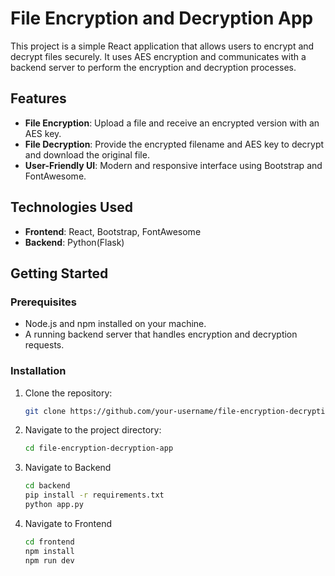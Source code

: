 # File Encryption and Decryption App

This project is a simple React application that allows users to encrypt and decrypt files securely. It uses AES encryption and communicates with a backend server to perform the encryption and decryption processes.

## Features

- **File Encryption**: Upload a file and receive an encrypted version with an AES key.
- **File Decryption**: Provide the encrypted filename and AES key to decrypt and download the original file.
- **User-Friendly UI**: Modern and responsive interface using Bootstrap and FontAwesome.

## Technologies Used

- **Frontend**: React, Bootstrap, FontAwesome
- **Backend**: Python(Flask)

## Getting Started

### Prerequisites

- Node.js and npm installed on your machine.
- A running backend server that handles encryption and decryption requests.

### Installation

1. Clone the repository:

   ```bash
   git clone https://github.com/your-username/file-encryption-decryption-app.git

2. Navigate to the project directory:
    
    ```bash
    cd file-encryption-decryption-app

3. Navigate to Backend

    ```bash
    cd backend
    pip install -r requirements.txt
    python app.py

4. Navigate to Frontend

    ```bash
    cd frontend
    npm install
    npm run dev
